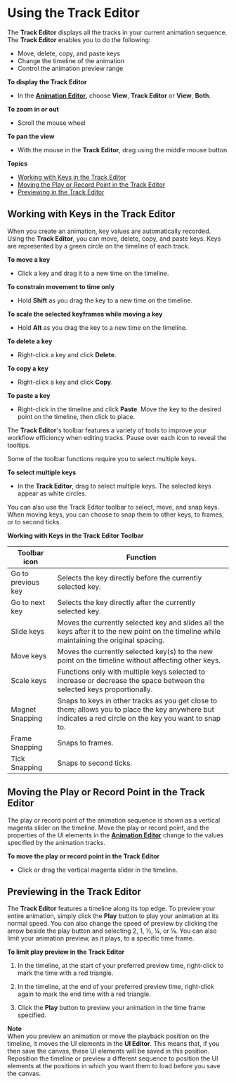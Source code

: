 # Using the Track Editor<a name="ui-animation-track-editor"></a>

The **Track Editor** displays all the tracks in your current animation sequence\. The **Track Editor** enables you to do the following:
+ Move, delete, copy, and paste keys
+ Change the timeline of the animation
+ Control the animation preview range



**To display the Track Editor**
+ In the [**Animation Editor**](ui-animation.md), choose **View**, **Track Editor** or **View**, **Both**\.

**To zoom in or out**
+ Scroll the mouse wheel

**To pan the view**
+ With the mouse in the **Track Editor**, drag using the middle mouse button

**Topics**
+ [Working with Keys in the Track Editor](#ui-animation-track-editor-keys)
+ [Moving the Play or Record Point in the Track Editor](#ui-animation-track-editor-play-record)
+ [Previewing in the Track Editor](#ui-animation-track-editor-preview)

## Working with Keys in the Track Editor<a name="ui-animation-track-editor-keys"></a>

When you create an animation, key values are automatically recorded\. Using the **Track Editor**, you can move, delete, copy, and paste keys\. Keys are represented by a green circle on the timeline of each track\.

**To move a key**
+ Click a key and drag it to a new time on the timeline\.

**To constrain movement to time only**
+ Hold **Shift** as you drag the key to a new time on the timeline\.

**To scale the selected keyframes while moving a key**
+ Hold **Alt** as you drag the key to a new time on the timeline\.

**To delete a key**
+ Right\-click a key and click **Delete**\.

**To copy a key**
+ Right\-click a key and click **Copy**\.

**To paste a key**
+ Right\-click in the timeline and click **Paste**\. Move the key to the desired point on the timeline, then click to place\.

The **Track Editor**'s toolbar features a variety of tools to improve your workflow efficiency when editing tracks\. Pause over each icon to reveal the tooltips\.

Some of the toolbar functions require you to select multiple keys\.

**To select multiple keys**
+ In the **Track Editor**, drag to select multiple keys\. The selected keys appear as white circles\.

You can also use the Track Editor toolbar to select, move, and snap keys\. When moving keys, you can choose to snap them to other keys, to frames, or to second ticks\. 


**Working with Keys in the Track Editor Toolbar**  

| Toolbar icon | Function | 
| --- | --- | 
| Go to previous key | Selects the key directly before the currently selected key\. | 
| Go to next key | Selects the key directly after the currently selected key\. | 
| Slide keys | Moves the currently selected key and slides all the keys after it to the new point on the timeline while maintaining the original spacing\. | 
| Move keys | Moves the currently selected key\(s\) to the new point on the timeline without affecting other keys\. | 
| Scale keys |  Functions only with multiple keys selected to increase or decrease the space between the selected keys proportionally\.  | 
| Magnet Snapping | Snaps to keys in other tracks as you get close to them; allows you to place the key anywhere but indicates a red circle on the key you want to snap to\. | 
| Frame Snapping | Snaps to frames\. | 
| Tick Snapping | Snaps to second ticks\. | 

## Moving the Play or Record Point in the Track Editor<a name="ui-animation-track-editor-play-record"></a>

The play or record point of the animation sequence is shown as a vertical magenta slider on the timeline\. Move the play or record point, and the properties of the UI elements in the [**Animation Editor**](ui-animation.md) change to the values specified by the animation tracks\.

**To move the play or record point in the Track Editor**
+ Click or drag the vertical magenta slider in the timeline\.

## Previewing in the Track Editor<a name="ui-animation-track-editor-preview"></a>

The **Track Editor** features a timeline along its top edge\. To preview your entire animation, simply click the **Play** button to play your animation at its normal speed\. You can also change the speed of preview by clicking the arrow beside the play button and selecting 2, 1, ½, ¼, or ⅛\. You can also limit your animation preview, as it plays, to a specific time frame\.

**To limit play preview in the Track Editor**

1. In the timeline, at the start of your preferred preview time, right\-click to mark the time with a red triangle\.

1. In the timeline, at the end of your preferred preview time, right\-click again to mark the end time with a red triangle\.

1. Click the **Play** button to preview your animation in the time frame specified\.

**Note**  
When you preview an animation or move the playback position on the timeline, it moves the UI elements in the **UI Editor**\. This means that, if you then save the canvas, these UI elements will be saved in this position\.   
Reposition the timeline or preview a different sequence to position the UI elements at the positions in which you want them to load before you save the canvas\.